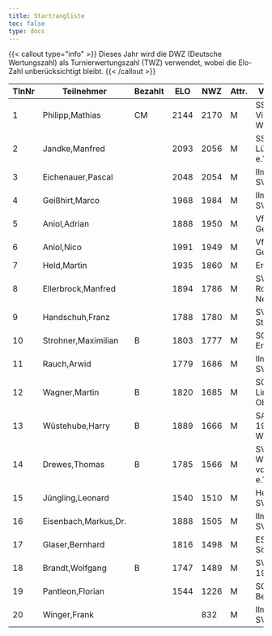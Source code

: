 ```yaml
---
title: Startrangliste
toc: false
type: docs
---
```


{{< callout type="info" >}}
Dieses Jahr wird die DWZ (Deutsche Wertungszahl) als Turnierwertungszahl (TWZ) verwendet, wobei die Elo-Zahl unberücksichtigt bleibt.
{{< /callout >}}

| TlnNr | Teilnehmer | Bezahlt | ELO | NWZ | Attr. | Verein/Ort | Land | Geburt | FideKenn. | PKZ |
| --- | --- | --- | --- | --- | --- | --- | --- | --- | --- | --- | 
| 1 | Philipp,Mathias | CM | 2144 | 2170 | M | SSV Vimaria 91 Weimar | GER | 1999 | 12958883 | 10269201 |
| 2 | Jandke,Manfred |  | 2093 | 2056 | M | SSG Lübbenau e.V. | GER | 1953 | 4642074 | 10094165 |
| 3 | Eichenauer,Pascal |  | 2048 | 2054 | M | Ilmenauer SV | GER | 1999 | 12991848 | 10276112 |
| 4 | Geißhirt,Marco |  | 1968 | 1984 | M | Ilmenauer SV | GER | 1990 | 4610563 | 10059257 |
| 5 | Aniol,Adrian |  | 1888 | 1950 | M | VfL 1990 Gera | GER | 2005 | 16229967 | 10406227 |
| 6 | Aniol,Nico |  | 1991 | 1949 | M | VfL 1990 Gera | GER | 2010 | 16287096 | 10695221 |
| 7 | Held,Martin |  | 1935 | 1860 | M | Erfurter SK | GER | 1993 | 12902039 | 10079211 |
| 8 | Ellerbrock,Manfred |  | 1894 | 1786 | M | SV Rochade Neuenstadt | GER | 1948 | 4641850 | 10044061 |
| 9 | Handschuh,Franz |  | 1788 | 1780 | M | SV Stützerbach | GER | 1948 | 34602615 | 10073513 |
| 10 | Strohner,Maximilian | B | 1803 | 1777 | M | SC Turm Erfurt | GER | 1993 | 34660607 | 10218260 |
| 11 | Rauch,Arwid |  | 1779 | 1686 | M | Ilmenauer SV | GER | 2003 | 16215923 | 10283822 |
| 12 | Wagner,Martin | B | 1820 | 1685 | M | SG Limbach-Oberfrohna | GER | 1994 | 533015740 | 10876631 |
| 13 | Wüstehube,Harry | B | 1889 | 1666 | M | SAbt TG 1949 Wehlheiden | GER | 1955 | 24614084 | 10247588 |
| 14 | Drewes,Thomas | B | 1785 | 1566 | M | SV Würzburg von 1865 e.V. | GER | 1951 | 24613215 | 10039513 |
| 15 | Jüngling,Leonard |  | 1540 | 1510 | M | Heilbronner SV | GER | 2014 | 34669116 | 10768775 |
| 16 | Eisenbach,Markus,Dr. |  | 1888 | 1505 | M | Ilmenauer SV | GER | 1984 | 34663630 | 10043553 |
| 17 | Glaser,Bernhard |  | 1816 | 1498 | M | ESV Lok Sömmerda | GER | 1960 | 24638331 | 10061931 |
| 18 | Brandt,Wolfgang | B | 1747 | 1489 | M | SV Gehren 1911 | GER | 1960 | 16202465 | 10257345 |
| 19 | Pantleon,Florian |  | 1544 | 1226 | M | SG Bettringen | GER | 1999 | 533016836 | 10535931 |
| 20 | Winger,Frank |  |  | 832 | M | Ilmenauer SV | GER | 1964 | 16233069 | 10651767 |
